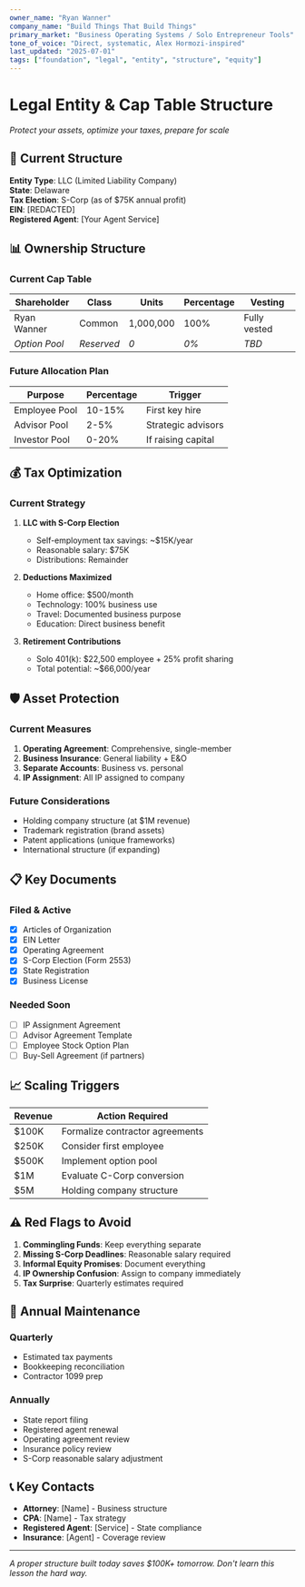 ```yaml
---
owner_name: "Ryan Wanner"
company_name: "Build Things That Build Things"
primary_market: "Business Operating Systems / Solo Entrepreneur Tools"
tone_of_voice: "Direct, systematic, Alex Hormozi-inspired"
last_updated: "2025-07-01"
tags: ["foundation", "legal", "entity", "structure", "equity"]
---
```


# Legal Entity & Cap Table Structure

*Protect your assets, optimize your taxes, prepare for scale*

## 🏢 Current Structure

**Entity Type**: LLC (Limited Liability Company)  
**State**: Delaware  
**Tax Election**: S-Corp (as of $75K annual profit)  
**EIN**: [REDACTED]  
**Registered Agent**: [Your Agent Service]  

## 📊 Ownership Structure

### Current Cap Table

| Shareholder | Class | Units | Percentage | Vesting |
|-------------|-------|-------|------------|----------|
| Ryan Wanner | Common | 1,000,000 | 100% | Fully vested |
| *Option Pool* | *Reserved* | *0* | *0%* | *TBD* |

### Future Allocation Plan

| Purpose | Percentage | Trigger |
|---------|------------|----------|
| Employee Pool | 10-15% | First key hire |
| Advisor Pool | 2-5% | Strategic advisors |
| Investor Pool | 0-20% | If raising capital |

## 💰 Tax Optimization

### Current Strategy
1. **LLC with S-Corp Election**
   - Self-employment tax savings: ~$15K/year
   - Reasonable salary: $75K
   - Distributions: Remainder

2. **Deductions Maximized**
   - Home office: $500/month
   - Technology: 100% business use
   - Travel: Documented business purpose
   - Education: Direct business benefit

3. **Retirement Contributions**
   - Solo 401(k): $22,500 employee + 25% profit sharing
   - Total potential: ~$66,000/year

## 🛡️ Asset Protection

### Current Measures
1. **Operating Agreement**: Comprehensive, single-member
2. **Business Insurance**: General liability + E&O
3. **Separate Accounts**: Business vs. personal
4. **IP Assignment**: All IP assigned to company

### Future Considerations
- Holding company structure (at $1M revenue)
- Trademark registration (brand assets)
- Patent applications (unique frameworks)
- International structure (if expanding)

## 📋 Key Documents

### Filed & Active
- [x] Articles of Organization
- [x] EIN Letter
- [x] Operating Agreement
- [x] S-Corp Election (Form 2553)
- [x] State Registration
- [x] Business License

### Needed Soon
- [ ] IP Assignment Agreement
- [ ] Advisor Agreement Template
- [ ] Employee Stock Option Plan
- [ ] Buy-Sell Agreement (if partners)

## 📈 Scaling Triggers

| Revenue | Action Required |
|---------|----------------|
| $100K | Formalize contractor agreements |
| $250K | Consider first employee |
| $500K | Implement option pool |
| $1M | Evaluate C-Corp conversion |
| $5M | Holding company structure |

## ⚠️ Red Flags to Avoid

1. **Commingling Funds**: Keep everything separate
2. **Missing S-Corp Deadlines**: Reasonable salary required
3. **Informal Equity Promises**: Document everything
4. **IP Ownership Confusion**: Assign to company immediately
5. **Tax Surprise**: Quarterly estimates required

## 🔄 Annual Maintenance

### Quarterly
- Estimated tax payments
- Bookkeeping reconciliation
- Contractor 1099 prep

### Annually
- State report filing
- Registered agent renewal
- Operating agreement review
- Insurance policy review
- S-Corp reasonable salary adjustment

## 📞 Key Contacts

- **Attorney**: [Name] - Business structure
- **CPA**: [Name] - Tax strategy
- **Registered Agent**: [Service] - State compliance
- **Insurance**: [Agent] - Coverage review

---

*A proper structure built today saves $100K+ tomorrow. Don't learn this lesson the hard way.*